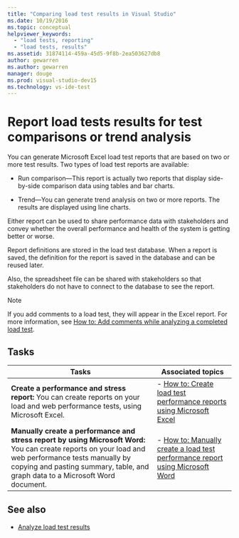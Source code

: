 ```yaml
---
title: "Comparing load test results in Visual Studio"
ms.date: 10/19/2016
ms.topic: conceptual
helpviewer_keywords:
  - "load tests, reporting"
  - "load tests, results"
ms.assetid: 31874114-459a-45d5-9f8b-2ea503627db8
author: gewarren
ms.author: gewarren
manager: douge
ms.prod: visual-studio-dev15
ms.technology: vs-ide-test
---
```

# Report load tests results for test comparisons or trend analysis

You can generate Microsoft Excel load test reports that are based on two or more test results. Two types of load test reports are available:

- Run comparison&mdash;This report is actually two reports that display side-by-side comparison data using tables and bar charts.

- Trend&mdash;You can generate trend analysis on two or more reports. The results are displayed using line charts.

Either report can be used to share performance data with stakeholders and convey whether the overall performance and health of the system is getting better or worse.

Report definitions are stored in the load test database. When a report is saved, the definition for the report is saved in the database and can be reused later.

Also, the spreadsheet file can be shared with stakeholders so that stakeholders do not have to connect to the database to see the report.

> [!NOTE]
> If you add comments to a load test, they will appear in the Excel report. For more information, see [How to: Add comments while analyzing a completed load test](../test/how-to-add-comments-on-a-completed-load-test.md).

## Tasks

|Tasks|Associated topics|
|-|-|
|**Create a performance and stress report:** You can create reports on your load and web performance tests, using Microsoft Excel.|- [How to: Create load test performance reports using Microsoft Excel](../test/how-to-create-load-test-performance-reports-using-microsoft-excel.md)|
|**Manually create a performance and stress report by using Microsoft Word:** You can create reports on your load and web performance tests manually by copying and pasting summary, table, and graph data to a Microsoft Word document.|- [How to: Manually create a load test performance report using Microsoft Word](../test/how-to-manually-create-a-load-test-performance-report-using-microsoft-word.md)|

## See also

- [Analyze load test results](../test/analyze-load-test-results-using-the-load-test-analyzer.md)
